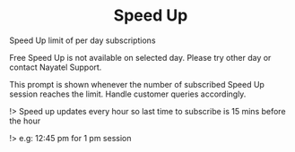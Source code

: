 <h1 align="center"> Speed Up </h1>

Speed Up limit of per day subscriptions

Free Speed Up is not available on selected day. Please try other day or contact Nayatel Support.

This prompt is shown whenever the number of subscribed Speed Up session reaches the limit. Handle customer queries accordingly.

!> Speed up updates every hour so last time to subscribe is 15 mins before the hour 

!> e.g: 12:45 pm for 1 pm session

